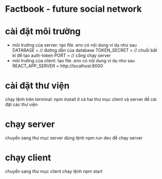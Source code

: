 # Factbook - future social network

# cài đặt môi trường
- môi trường của server: tạo file .env có nội dung ví dụ như sau
      DATABASE =  // đường dẫn của database
      TOKEN_SECRET = // chuỗi bất kì để tạo auth-token
      PORT = // cổng chạy server
- môi trường của client: tạo file .env có nội dung ví dụ như sau
      REACT_APP_SERVER = http://localhost:8000

# cài đặt thư viện
chạy lệnh trên terminal: npm install ở cả hai thư mục client và server để cài đặt các thư viện

# chạy server
chuyển sang thư mục server
dùng lệnh npm run dev để chạy server

# chạy client
chuyển sang thư mục client
chạy lệnh npm start
